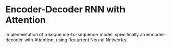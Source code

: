 # Encoder-Decoder RNN with Attention

Implementation of a sequence-to-sequence model, specifically an encoder-decoder with Attention, using Recurrent Neural Networks.
